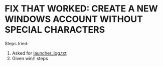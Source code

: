 # **FIX THAT WORKED: CREATE A NEW WINDOWS ACCOUNT WITHOUT SPECIAL CHARACTERS**

Steps tried:
1) Asked for [launcher_log.txt](https://paste.ubuntu.com/p/gXhSxkh5Nj/)
2) Given win/! steps
